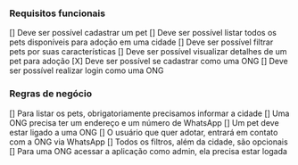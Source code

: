 ### Requisitos funcionais

[] Deve ser possível cadastrar um pet
[] Deve ser possível listar todos os pets disponíveis para adoção em uma cidade
[] Deve ser possível filtrar pets por suas características
[] Deve ser possível visualizar detalhes de um pet para adoção
[X] Deve ser possível se cadastrar como uma ONG
[] Deve ser possível realizar login como uma ONG

### Regras de negócio

[] Para listar os pets, obrigatoriamente precisamos informar a cidade
[] Uma ONG precisa ter um endereço e um número de WhatsApp
[] Um pet deve estar ligado a uma ONG
[] O usuário que quer adotar, entrará em contato com a ONG via WhatsApp
[] Todos os filtros, além da cidade, são opcionais
[] Para uma ONG acessar a aplicação como admin, ela precisa estar logada
